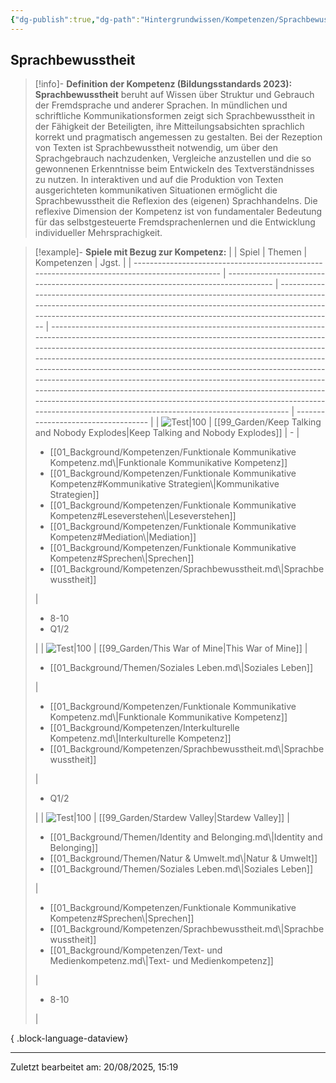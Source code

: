 ```yaml
---
{"dg-publish":true,"dg-path":"Hintergrundwissen/Kompetenzen/Sprachbewusstheit.md","permalink":"/hintergrundwissen/kompetenzen/sprachbewusstheit/","tags":["competence"],"noteIcon":"1"}
---
```


## Sprachbewusstheit

>[!info]- **Definition der Kompetenz (Bildungsstandards 2023):**
>**Sprachbewusstheit** beruht auf Wissen über Struktur und Gebrauch der Fremdsprache und anderer Sprachen. In mündlichen und schriftliche Kommunikationsformen zeigt sich Sprachbewusstheit in der Fähigkeit der Beteiligten, ihre Mitteilungsabsichten sprachlich korrekt und pragmatisch angemessen zu gestalten. Bei der Rezeption von Texten ist Sprachbewusstheit notwendig, um über den Sprachgebrauch nachzudenken, Vergleiche anzustellen und die so gewonnenen Erkenntnisse beim Entwickeln des Textverständnisses zu nutzen. In interaktiven und auf die Produktion von Texten ausgerichteten kommunikativen Situationen ermöglicht die Sprachbewusstheit die Reflexion des (eigenen) Sprachhandelns. Die reflexive Dimension der Kompetenz ist von fundamentaler Bedeutung für das selbstgesteuerte Fremdsprachenlernen und die Entwicklung individueller Mehrsprachigkeit.

>[!example]- **Spiele mit Bezug zur Kompetenz:**
> |                                                                                               | Spiel                                                                               | Themen                                                                                                                                                                                                                                | Kompetenzen                                                                                                                                                                                                                                                                                                                                                                                                                                                                                                                                                                                                                                                 | Jgst.                               |
> | --------------------------------------------------------------------------------------------- | ----------------------------------------------------------------------------------- | ------------------------------------------------------------------------------------------------------------------------------------------------------------------------------------------------------------------------------------- | ----------------------------------------------------------------------------------------------------------------------------------------------------------------------------------------------------------------------------------------------------------------------------------------------------------------------------------------------------------------------------------------------------------------------------------------------------------------------------------------------------------------------------------------------------------------------------------------------------------------------------------------------------------- | ----------------------------------- |
> | ![Test\|100](https://images.igdb.com/igdb/image/upload/t_cover_big/aykvlxlmax2rcvljwkqn.webp) | [[99_Garden/Keep Talking and Nobody Explodes\|Keep Talking and Nobody Explodes]] | \-                                                                                                                                                                                                                                    | <ul><li>[[01_Background/Kompetenzen/Funktionale Kommunikative Kompetenz.md\\|Funktionale Kommunikative Kompetenz]]</li><li>[[01_Background/Kompetenzen/Funktionale Kommunikative Kompetenz#Kommunikative Strategien\\|Kommunikative Strategien]]</li><li>[[01_Background/Kompetenzen/Funktionale Kommunikative Kompetenz#Leseverstehen\\|Leseverstehen]]</li><li>[[01_Background/Kompetenzen/Funktionale Kommunikative Kompetenz#Mediation\\|Mediation]]</li><li>[[01_Background/Kompetenzen/Funktionale Kommunikative Kompetenz#Sprechen\\|Sprechen]]</li><li>[[01_Background/Kompetenzen/Sprachbewusstheit.md\\|Sprachbewusstheit]]</li></ul> | <ul><li>8-10</li><li>Q1/2</li></ul> |
> | ![Test\|100](https://www.imdb.com/title/tt4334594/mediaviewer/rm2174932481/?ref_=tt_ov_i)     | [[99_Garden/This War of Mine\|This War of Mine]]                                 | <ul><li>[[01_Background/Themen/Soziales Leben.md\\|Soziales Leben]]</li></ul>                                                                                                                                                         | <ul><li>[[01_Background/Kompetenzen/Funktionale Kommunikative Kompetenz.md\\|Funktionale Kommunikative Kompetenz]]</li><li>[[01_Background/Kompetenzen/Interkulturelle Kompetenz.md\\|Interkulturelle Kompetenz]]</li><li>[[01_Background/Kompetenzen/Sprachbewusstheit.md\\|Sprachbewusstheit]]</li></ul>                                                                                                                                                                                                                                                                                                                                                  | <ul><li>Q1/2</li></ul>              |
> | ![Test\|100](https://images.igdb.com/igdb/image/upload/t_cover_big/xrpmydnu9rpxvxfjkiu7.webp) | [[99_Garden/Stardew Valley\|Stardew Valley]]                                     | <ul><li>[[01_Background/Themen/Identity and Belonging.md\\|Identity and Belonging]]</li><li>[[01_Background/Themen/Natur & Umwelt.md\\|Natur & Umwelt]]</li><li>[[01_Background/Themen/Soziales Leben.md\\|Soziales Leben]]</li></ul> | <ul><li>[[01_Background/Kompetenzen/Funktionale Kommunikative Kompetenz#Sprechen\\|Sprechen]]</li><li>[[01_Background/Kompetenzen/Sprachbewusstheit.md\\|Sprachbewusstheit]]</li><li>[[01_Background/Kompetenzen/Text- und Medienkompetenz.md\\|Text- und Medienkompetenz]]</li></ul>                                                                                                                                                                                                                                                                                                                                                                    | <ul><li>8-10</li></ul>              |
> 
{ .block-language-dataview}


---
Zuletzt bearbeitet am: 20/08/2025, 15:19